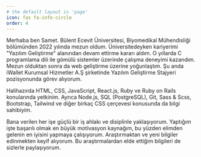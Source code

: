 ```yaml
---
# the default layout is 'page'
icon: fas fa-info-circle
order: 4
---
```


Merhaba ben Samet. Bülent Ecevit Üniversitesi, Biyomedikal Mühendisliği bölümünden 2022 yılında mezun oldum. Üniversitedeyken kariyerimi "Yazılım Geliştirme" alanından devam ettirme kararı aldım. O yıllarda C programlama dili ile gömülü sistemler üzerinde çalışma deneyimi kazandım. Mezun olduktan sonra da web geliştirme üzerine yoğunlaştım. Şu anda iWallet Kurumsal Hizmetler A.Ş şirketinde Yazılım Geliştirme Stajyeri pozisyonunda görev alıyorum.

Halihazırda HTML, CSS, JavaScript, React.js, Ruby ve Ruby on Rails konularında yetkinim. Ayrıca Node.js, SQL (PostgreSQL), Git, Sass & Scss, Bootstrap, Tailwind ve diğer birkaç CSS çerçevesi konusunda da bilgi sahibiyim.

Bana verilen her işe güçlü bir iş ahlakı ve disiplinle yaklaşıyorum. Yaptığım işte başarılı olmak en büyük motivasyon kaynağım, bu yüzden elimden gelenin en iyisini yapmaya çalışıyorum. Araştırmaktan ve yeni bilgiler edinmekten keyif alıyorum. Bu araştırmalardan elde ettiğim bilgileri de sizlerle paylaşıyorum.